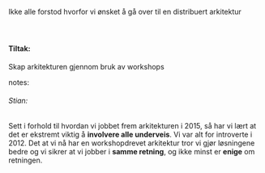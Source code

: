 Ikke alle forstod hvorfor vi ønsket å gå over til en distribuert arkitektur

#### </br> 
  

#### Tiltak:
Skap arkitekturen gjennom bruk av workshops


notes:
###### Stian: 
Sett i forhold til hvordan vi jobbet frem arkitekturen i 2015, så har vi lært at det er ekstremt viktig å **involvere alle underveis**. Vi var alt for introverte i 2012. Det at vi nå har en workshopdrevet arkitektur tror vi gjør løsningene bedre og vi sikrer at vi jobber i **samme retning**, og ikke minst er **enige** om retningen. 

